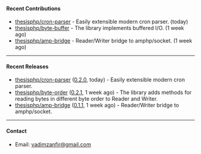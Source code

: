 #### Recent Contributions

- [thesisphp/cron-parser](https://github.com/thesisphp/cron-parser) - Easily extensible modern cron parser. (today)
- [thesisphp/byte-buffer](https://github.com/thesisphp/byte-buffer) - The library implements buffered I/O. (1 week ago)
- [thesisphp/amp-bridge](https://github.com/thesisphp/amp-bridge) - Reader/Writer bridge to amphp/socket. (1 week ago)

---

#### Recent Releases

- [thesisphp/cron-parser](https://github.com/thesisphp/cron-parser) ([0.2.0](https://github.com/thesisphp/cron-parser/releases/tag/0.2.0), today) - Easily extensible modern cron parser.
- [thesisphp/byte-order](https://github.com/thesisphp/byte-order) ([0.2.1](https://github.com/thesisphp/byte-order/releases/tag/0.2.1), 1 week ago) - The library adds methods for reading bytes in different byte order to Reader and Writer.
- [thesisphp/amp-bridge](https://github.com/thesisphp/amp-bridge) ([0.1.1](https://github.com/thesisphp/amp-bridge/releases/tag/0.1.1), 1 week ago) - Reader/Writer bridge to amphp/socket.

---

#### Contact

- Email: [vadimzanfir@gmail.com](mailto://vadimzanfir@gmail.com)

